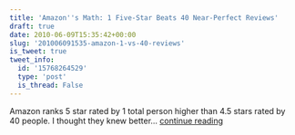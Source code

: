 ```yaml
---
title: 'Amazon''s Math: 1 Five-Star Beats 40 Near-Perfect Reviews'
draft: true
date: 2010-06-09T15:35:42+00:00
slug: '201006091535-amazon-1-vs-40-reviews'
is_tweet: true
tweet_info:
  id: '15768264529'
  type: 'post'
  is_thread: False
---
```




Amazon ranks 5 star rated by 1 total person higher than 4.5 stars rated by 40 people. I thought they knew better... [continue reading](https://x.com/sytelus/status/15768264529)
